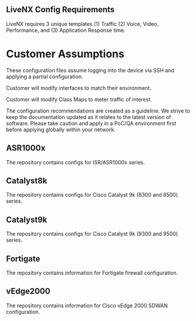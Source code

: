 ## LiveNX Config Requirements

LiveNX requires 3 unique templates (1) Traffic (2) Voice, Video, Performance, and (3) Application Response time.  

# Customer Assumptions

These configuration files assume logging into the device via SSH and applying a partial configuration.

Customer will modify interfaces to match their environment.

Customer will modify Class Maps to meter traffic of interest.

The configuration recommendations are created as a guideline.  We strive to keep the documentation updated as it relates to the latest version of software.   Please take caution and apply in a PoC/QA environment first before applying globally within your network.

## ASR1000x

The repository contains configs for ISR/ASR1000x series.

## Catalyst8k

The repository contains configs for Cisco Catalyst 9k (8300 and 8500) series.

## Catalyst9k

The repository contains configs for Cisco Catalyst 9k (9300 and 9500) series.

## Fortigate

The repository contains information for Fortigate firewall configuration.

## vEdge2000

The repository contains information for Cisco vEdge 2000 SDWAN configuration.